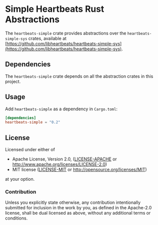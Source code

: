 # Simple Heartbeats Rust Abstractions

The `heartbeats-simple` crate provides abstractions over the
`heartbeats-simple-sys` crates, available at
[https://github.com/libheartbeats/heartbeats-simple-sys](https://github.com/libheartbeats/heartbeats-simple-sys).

## Dependencies

The `heartbeats-simple` crate depends on all the abstraction crates in this
project.

## Usage
Add `heartbeats-simple` as a dependency in `Cargo.toml`:

```toml
[dependencies]
heartbeats-simple = "0.2"
```

## License

Licensed under either of

 * Apache License, Version 2.0, ([LICENSE-APACHE](LICENSE-APACHE) or http://www.apache.org/licenses/LICENSE-2.0)
 * MIT license ([LICENSE-MIT](LICENSE-MIT) or http://opensource.org/licenses/MIT)

at your option.

### Contribution

Unless you explicitly state otherwise, any contribution intentionally
submitted for inclusion in the work by you, as defined in the Apache-2.0
license, shall be dual licensed as above, without any additional terms or
conditions.

